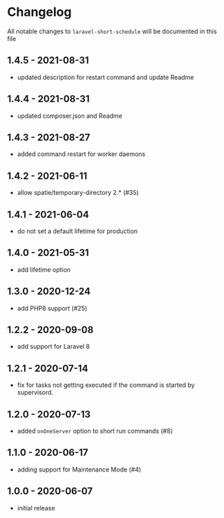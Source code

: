 # Changelog

All notable changes to `laravel-short-schedule` will be documented in this file

## 1.4.5 - 2021-08-31

- updated description for restart command and update Readme

## 1.4.4 - 2021-08-31

- updated composer.json and Readme

## 1.4.3 - 2021-08-27

- added command restart for worker daemons

## 1.4.2 - 2021-06-11

- allow spatie/temporary-directory 2.* (#35)


## 1.4.1 - 2021-06-04

- do not set a default lifetime for production


## 1.4.0 - 2021-05-31

- add lifetime option

## 1.3.0 - 2020-12-24

- add PHP8 support (#25)

## 1.2.2 - 2020-09-08

- add support for Laravel 8

## 1.2.1 - 2020-07-14

- fix for tasks not getting executed if the command is started by supervisord.

## 1.2.0 - 2020-07-13

- added `onOneServer` option to short run commands (#8)

## 1.1.0 - 2020-06-17

- adding support for Maintenance Mode (#4)

## 1.0.0 - 2020-06-07

- initial release

